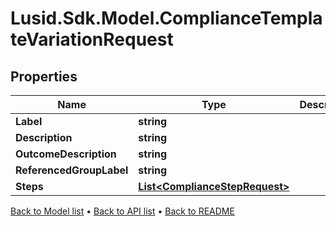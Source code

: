 # Lusid.Sdk.Model.ComplianceTemplateVariationRequest

## Properties

Name | Type | Description | Notes
------------ | ------------- | ------------- | -------------
**Label** | **string** |  | 
**Description** | **string** |  | 
**OutcomeDescription** | **string** |  | [optional] 
**ReferencedGroupLabel** | **string** |  | [optional] 
**Steps** | [**List&lt;ComplianceStepRequest&gt;**](ComplianceStepRequest.md) |  | 

[Back to Model list](../README.md#documentation-for-models) &#8226; [Back to API list](../README.md#documentation-for-api-endpoints) &#8226; [Back to README](../README.md)

